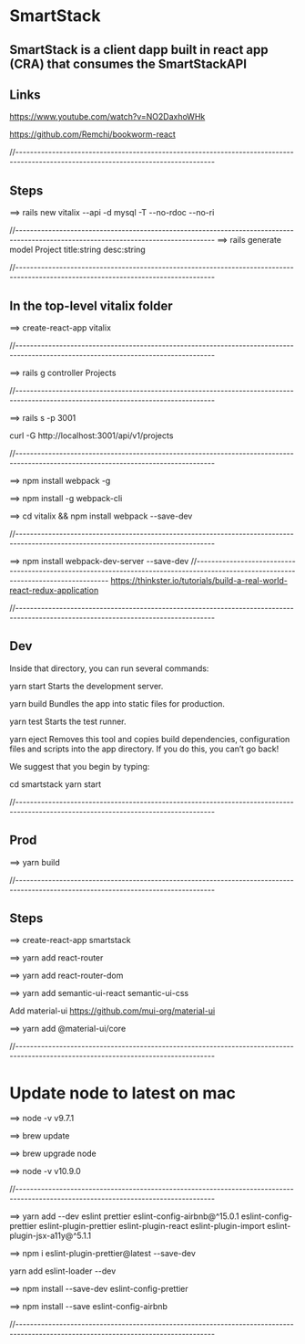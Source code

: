 # SmartStack

## SmartStack is a client dapp built in react app (CRA) that consumes the SmartStackAPI

## Links
https://www.youtube.com/watch?v=NO2DaxhoWHk

https://github.com/Remchi/bookworm-react


//------------------------------------------------------------------------------------------------------------------------------------
## Steps
==> rails new vitalix --api -d mysql -T --no-rdoc --no-ri

//------------------------------------------------------------------------------------------------------------------------------------
==> rails generate model Project title:string desc:string

//------------------------------------------------------------------------------------------------------------------------------------


## In the top-level vitalix folder
==> create-react-app vitalix

//------------------------------------------------------------------------------------------------------------------------------------

==> rails g controller Projects

//------------------------------------------------------------------------------------------------------------------------------------

==> rails s -p 3001



curl -G http://localhost:3001/api/v1/projects

//------------------------------------------------------------------------------------------------------------------------------------

==> npm install webpack -g

==> npm install -g webpack-cli

==> cd vitalix && npm install webpack --save-dev


//------------------------------------------------------------------------------------------------------------------------------------

==> npm install webpack-dev-server --save-dev
//------------------------------------------------------------------------------------------------------------------------------------
https://thinkster.io/tutorials/build-a-real-world-react-redux-application

//------------------------------------------------------------------------------------------------------------------------------------
## Dev
Inside that directory, you can run several commands:

  yarn start
    Starts the development server.

  yarn build
    Bundles the app into static files for production.

  yarn test
    Starts the test runner.

  yarn eject
    Removes this tool and copies build dependencies, configuration files
    and scripts into the app directory. If you do this, you can’t go back!

We suggest that you begin by typing:

  cd smartstack
  yarn start

//------------------------------------------------------------------------------------------------------------------------------------

## Prod

==> yarn build


//------------------------------------------------------------------------------------------------------------------------------------
## Steps
==> create-react-app smartstack

==> yarn add react-router

==> yarn add react-router-dom

==> yarn add semantic-ui-react semantic-ui-css


Add material-ui
https://github.com/mui-org/material-ui

==> yarn add @material-ui/core

//------------------------------------------------------------------------------------------------------------------------------------


# Update node to latest on mac

  ==> node -v
v9.7.1

==> brew update

==> brew upgrade node

==> node -v
v10.9.0

//------------------------------------------------------------------------------------------------------------------------------------

==> yarn add --dev eslint prettier eslint-config-airbnb@^15.0.1 eslint-config-prettier eslint-plugin-prettier eslint-plugin-react eslint-plugin-import eslint-plugin-jsx-a11y@^5.1.1

==> npm i eslint-plugin-prettier@latest --save-dev

yarn add eslint-loader --dev

==> npm install --save-dev eslint-config-prettier

==> npm install --save eslint-config-airbnb

//------------------------------------------------------------------------------------------------------------------------------------